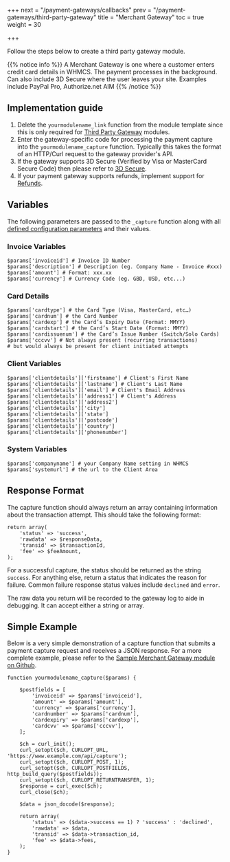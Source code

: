 +++
next = "/payment-gateways/callbacks"
prev = "/payment-gateways/third-party-gateway"
title = "Merchant Gateway"
toc = true
weight = 30

+++

Follow the steps below to create a third party gateway module.

{{% notice info %}}
A Merchant Gateway is one where a customer enters credit card details in WHMCS. The payment processes in the background. Can also include 3D Secure where the user leaves your site. Examples include PayPal Pro, Authorize.net AIM
{{% /notice %}}

## Implementation guide

1. Delete the `yourmodulename_link` function from the module template since this is only required for [Third Party Gateway][thirdparty] modules.
2. Enter the gateway-specific code for processing the payment capture into the `yourmodulename_capture` function. Typically this takes the format of an HTTP/Curl request to the gateway provider's API.
3. If the gateway supports 3D Secure (Verified by Visa or MasterCard Secure Code) then please refer to [3D Secure][3d-secure].
4. If your payment gateway supports refunds, implement support for [Refunds][refunds].

## Variables

The following parameters are passed to the `_capture` function along with all [defined configuration parameters][configuration] and their values.

### Invoice Variables
```
$params['invoiceid'] # Invoice ID Number
$params['description'] # Description (eg. Company Name - Invoice #xxx)
$params['amount'] # Format: xxx.xx
$params['currency'] # Currency Code (eg. GBD, USD, etc...)
```

### Card Details
```
$params['cardtype'] # the Card Type (Visa, MasterCard, etc…)
$params['cardnum'] # the Card Number
$params['cardexp'] # the Card’s Expiry Date (Format: MMYY)
$params['cardstart'] # the Card’s Start Date (Format: MMYY)
$params['cardissuenum'] # the Card’s Issue Number (Switch/Solo Cards)
$params['cccvv'] # Not always present (recurring transactions)
# but would always be present for client initiated attempts
```

### Client Variables
```
$params['clientdetails']['firstname'] # Client's First Name
$params['clientdetails']['lastname'] # Client's Last Name
$params['clientdetails']['email'] # Client's Email Address
$params['clientdetails']['address1'] # Client's Address
$params['clientdetails']['address2']
$params['clientdetails']['city']
$params['clientdetails']['state']
$params['clientdetails']['postcode']
$params['clientdetails']['country']
$params['clientdetails']['phonenumber']
```

### System Variables
```
$params['companyname'] # your Company Name setting in WHMCS
$params['systemurl'] # the url to the Client Area
```

## Response Format

The capture function should always return an array containing information about the transaction attempt.  This should take the following format:

```
return array(
    'status' => 'success',
    'rawdata' => $responseData,
    'transid' => $transactionId,
    'fee' => $feeAmount,
);
```

For a successful capture, the status should be returned as the string `success`.  For anything else, return a status that indicates the reason for failure.  Common failure response status values include `declined` and `error`.

The raw data you return will be recorded to the gateway log to aide in debugging. It can accept either a string or array.

## Simple Example

Below is a very simple demonstration of a capture function that submits a payment capture request and receives a JSON response. For a more complete example, please refer to the [Sample Merchant Gateway module on Github][githubsample].

```
function yourmodulename_capture($params) {

    $postfields = [
        'invoiceid' => $params['invoiceid'],
        'amount' => $params['amount'],
        'currency' => $params['currency'],
        'cardnumber' => $params['cardnum'],
        'cardexpiry' => $params['cardexp'],
        'cardcvv' => $params['cccvv'],
    ];

    $ch = curl_init();
    curl_setopt($ch, CURLOPT_URL, 'https://www.example.com/api/capture');
    curl_setopt($ch, CURLOPT_POST, 1);
    curl_setopt($ch, CURLOPT_POSTFIELDS, http_build_query($postfields));
    curl_setopt($ch, CURLOPT_RETURNTRANSFER, 1);
    $response = curl_exec($ch);
    curl_close($ch);

    $data = json_docode($response);

    return array(
        'status' => ($data->success == 1) ? 'success' : 'declined',
        'rawdata' => $data,
        'transid' => $data->transaction_id,
        'fee' => $data->fees,
    );
}
```

[configuration]: /payment-gateways/configuration "Configuration Parameters"
[thirdparty]: /payment-gateways/third-party-gateways "Third Party Gateways"
[githubsample]: https://github.com/WHMCS/sample-merchant-gateway "Sample Merchant Gateway module on Github"
[refunds]: /payment-gateways/refunds "Refunding Transactions"
[3d-secure]: /provisioning-modules/3d-secure "3D Secure Process"
